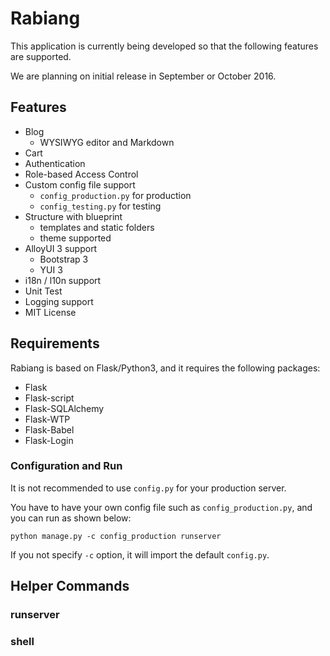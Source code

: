 # Rabiang

This application is currently being developed so that the following features are supported.

We are planning on initial release in September or October 2016.

## Features

* Blog
    * WYSIWYG editor and Markdown
* Cart
* Authentication
* Role-based Access Control
* Custom config file support
    * ```config_production.py``` for production
    * ```config_testing.py``` for testing
* Structure with blueprint
    * templates and static folders
    * theme supported
* AlloyUI 3 support
    * Bootstrap 3
    * YUI 3
* i18n / l10n support
* Unit Test
* Logging support
* MIT License

## Requirements

Rabiang is based on Flask/Python3, and it requires the following packages:

* Flask
* Flask-script
* Flask-SQLAlchemy
* Flask-WTP
* Flask-Babel
* Flask-Login

### Configuration and Run

It is not recommended to use ```config.py``` for your production server.

You have to have your own config file such as ```config_production.py```, and you can run as shown below:

```
python manage.py -c config_production runserver
```

If you not specify ```-c``` option, it will import the default ```config.py```.

## Helper Commands

### runserver

### shell
